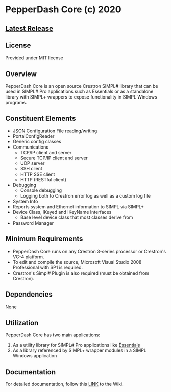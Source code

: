 # PepperDash Core (c) 2020

## [Latest Release](https://github.com/PepperDash/PepperDashCore/releases/latest)

## License
Provided under MIT license

## Overview
PepperDash Core is an open source Crestron SIMPL# library that can be used in SIMPL# Pro applications such as Essentials or as a standalone library with SIMPL+ wrappers to expose functionality in SIMPL Windows programs.

## Constituent Elements

- JSON Configuration File reading/writing
- PortalConfigReader
- Generic config classes
- Communications 
	 - TCP/IP client and server
	 - Secure TCP/IP client and server
	 - UDP server
	 - SSH client
	 - HTTP SSE client
	 - HTTP (RESTful client)
- Debugging
	 - Console debugging
	 - Logging both to Crestron error log as well as a custom log file
- System Info
- Reports system and Ethernet information to SIMPL via SIMPL+
- Device Class, IKeyed and IKeyName Interfaces
	 - Base level device class that most classes derive from
- Password Manager

## Minimum Requirements
- PepperDash Core runs on any Crestron 3-series processor or Crestron's VC-4 platform.
- To edit and compile the source, Microsoft Visual Studio 2008 Professional with SP1 is required.
- Crestron's Simpl# Plugin is also required (must be obtained from Crestron).

## Dependencies

None

## Utilization
PepperDash Core has two main applications:

 1. As a utility library for SIMPL# Pro applications like [Essentials]([Essentials](https://github.com/PepperDash/Essentials))
 2. As a library referenced by SIMPL+ wrapper modules in a SIMPL Windows application

 ## Documentation
 For detailed documentation, follow this [LINK](https://github.com/PepperDash/PepperDashCore/wiki) to the Wiki.


